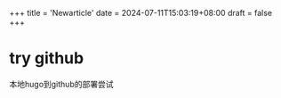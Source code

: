 +++
title = 'Newarticle'
date = 2024-07-11T15:03:19+08:00
draft = false
+++

# try github

本地hugo到github的部署尝试
